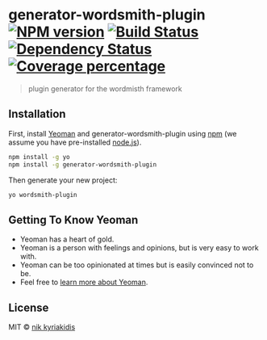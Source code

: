 # generator-wordsmith-plugin [![NPM version][npm-image]][npm-url] [![Build Status][travis-image]][travis-url] [![Dependency Status][daviddm-image]][daviddm-url] [![Coverage percentage][coveralls-image]][coveralls-url]
> plugin generator for the wordmisth framework

## Installation

First, install [Yeoman](http://yeoman.io) and generator-wordsmith-plugin using [npm](https://www.npmjs.com/) (we assume you have pre-installed [node.js](https://nodejs.org/)).

```bash
npm install -g yo
npm install -g generator-wordsmith-plugin
```

Then generate your new project:

```bash
yo wordsmith-plugin
```

## Getting To Know Yeoman

 * Yeoman has a heart of gold.
 * Yeoman is a person with feelings and opinions, but is very easy to work with.
 * Yeoman can be too opinionated at times but is easily convinced not to be.
 * Feel free to [learn more about Yeoman](http://yeoman.io/).

## License

MIT © [nik kyriakidis]()


[npm-image]: https://badge.fury.io/js/generator-wordsmith-plugin.svg
[npm-url]: https://npmjs.org/package/generator-wordsmith-plugin
[travis-image]: https://travis-ci.org/nk2580/generator-wordsmith-plugin.svg?branch=master
[travis-url]: https://travis-ci.org/nk2580/generator-wordsmith-plugin
[daviddm-image]: https://david-dm.org/nk2580/generator-wordsmith-plugin.svg?theme=shields.io
[daviddm-url]: https://david-dm.org/nk2580/generator-wordsmith-plugin
[coveralls-image]: https://coveralls.io/repos/nk2580/generator-wordsmith-plugin/badge.svg
[coveralls-url]: https://coveralls.io/r/nk2580/generator-wordsmith-plugin
